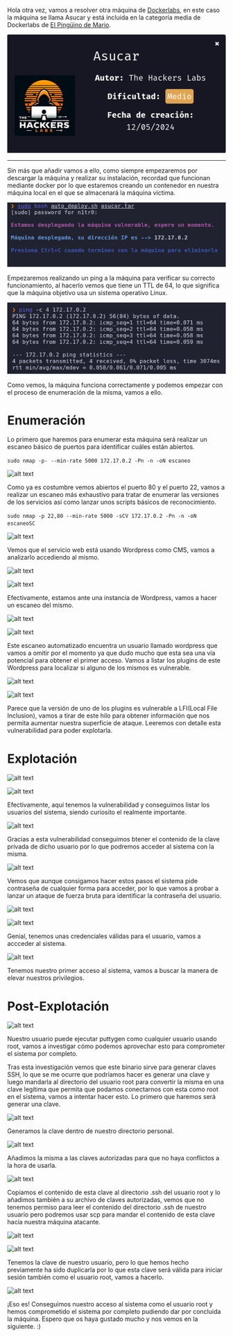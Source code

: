 
Hola otra vez, vamos a resolver otra máquina de [Dockerlabs](https://dockerlabs.es/#/), en este caso la máquina se llama Asucar y está incluida en la categoría media de Dockerlabs de [El Pingüino de Mario](https://www.youtube.com/channel/UCGLfzfKRUsV6BzkrF1kJGsg).

![alt text](images/image.png)

---------------------------------------------------------------------------------------------------------------------------------------------------

Sin más que añadir vamos a ello, como siempre empezaremos por descargar la máquina y realizar su instalación, recordad que funcionan mediante docker por lo que estaremos creando un contenedor en nuestra máquina local en el que se almacenará la máquina víctima.

![alt text](images/image-1.png)

Empezaremos realizando un ping a la máquina para verificar su correcto funcionamiento, al hacerlo vemos que tiene un TTL de 64, lo que significa que la máquina objetivo usa un sistema operativo Linux.

![alt text](images/image-2.png)

Como vemos, la máquina funciona correctamente y podemos empezar con el proceso de enumeración de la misma, vamos a ello.

# Enumeración

Lo primero que haremos para enumerar esta máquina será realizar un escaneo básico de puertos para identificar cuáles están abiertos.

```sudo nmap -p- --min-rate 5000 172.17.0.2 -Pn -n -oN escaneo```

![alt text](images/image-3.png)

Como ya es costumbre vemos abiertos el puerto 80 y el puerto 22, vamos a realizar un escaneo más exhaustivo para tratar de enumerar las versiones de los servicios así como lanzar unos scripts básicos de reconocimiento.

``sudo nmap -p 22,80 --min-rate 5000 -sCV 172.17.0.2 -Pn -n -oN escaneoSC``

![alt text](images/image-4.png)

Vemos que el servicio web está usando Wordpress como CMS, vamos a analizarlo accediendo al mismo.

![alt text](images/image-5.png)

![alt text](images/image-6.png)

Efectivamente, estamos ante una instancia de Wordpress, vamos a hacer un escaneo del mismo.

![alt text](images/image-7.png)

![alt text](images/image-8.png)

Este escaneo automatizado encuentra un usuario llamado wordpress que vamos a omitir por el momento ya que dudo mucho que esta sea una vía potencial para obtener el primer acceso. Vamos a listar los plugins de este Wordpress para localizar si alguno de los mismos es vulnerable.

![alt text](images/image-9.png)

![alt text](images/image-10.png)

Parece que la versión de uno de los plugins es vulnerable a LFI(Local File Inclusion), vamos a tirar de este hilo para obtener información que nos permita aumentar nuestra superficie de ataque. Leeremos con detalle esta vulnerabilidad para poder explotarla.

# Explotación

![alt text](images/image-11.png)

![alt text](images/image-12.png)

Efectivamente, aquí tenemos la vulnerabilidad y conseguimos listar los usuarios del sistema, siendo curiosito el realmente importante.

![alt text](images/image-13.png)

Gracias a esta vulnerabilidad conseguimos btener el contenido de la clave privada de dicho usuario por lo que podremos acceder al sistema con la misma.

![alt text](images/image-14.png)

Vemos que aunque consigamos hacer estos pasos el sistema pide contraseña de cualquier forma para acceder, por lo que vamos a probar a lanzar un ataque de fuerza bruta para identificar la contraseña del usuario.

![alt text](images/image-15.png)

![alt text](images/image-16.png)

Genial, tenemos unas credenciales válidas para el usuario, vamos a accceder al sistema.

![alt text](images/image-17.png)

Tenemos nuestro primer acceso al sistema, vamos a buscar la manera de elevar nuestros privilegios.

# Post-Explotación

![alt text](images/image-18.png)

Nuestro usuario puede ejecutar puttygen como cualquier usuario usando root, vamos a investigar cómo podemos aprovechar esto para comprometer el sistema por completo.

Tras esta investigación vemos que este binario sirve para generar claves SSH, lo que se me ocurre que podríamos hacer es generar una clave y luego mandarla al directorio del usuario root para convertir la misma en una clave legítima que permita que podamos conectarnos con esta como root en el sistema, vamos a intentar hacer esto. Lo primero que haremos será generar una clave.

![alt text](images/image-19.png)

Generamos la clave dentro de nuestro directorio personal.

![alt text](images/image-20.png)

Añadimos la misma a las claves autorizadas para que no haya conflictos a la hora de usarla.

![alt text](images/image-21.png)

Copiamos el contenido de esta clave al directorio .ssh del usuario root y lo añadimos también a su archivo de claves autorizadas, vemos que no tenemos permiso para leer el contenido del directorio .ssh de nuestro usuario pero podremos usar scp para mandar el contenido de esta clave hacia nuestra máquina atacante.

![alt text](images/image-22.png)

![alt text](images/image-23.png)

Tenemos la clave de nuestro usuario, pero lo que hemos hecho previamente ha sido duplicarla por lo que esta clave será válida para iniciar sesión también como el usuario root, vamos a hacerlo.

![alt text](images/image-24.png)

¡Eso es! Conseguimos nuestro acceso al sistema como el usuario root y hemos comprometido el sistema por completo pudiendo dar por concluida la máquina. Espero que os haya gustado mucho y nos vemos en la siguiente. :)


